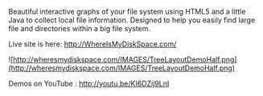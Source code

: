 Beautiful interactive graphs of your file system using HTML5 and a little Java to collect local file information.   Designed to help you easily find large file and directories within a big file system.

Live site is here:  http://WhereIsMyDiskSpace.com/

![http://wheresmydiskspace.com/IMAGES/TreeLayoutDemoHalf.png](http://wheresmydiskspace.com/IMAGES/TreeLayoutDemoHalf.png)

Demos on YouTube : http://youtu.be/KI6DZij9LnI